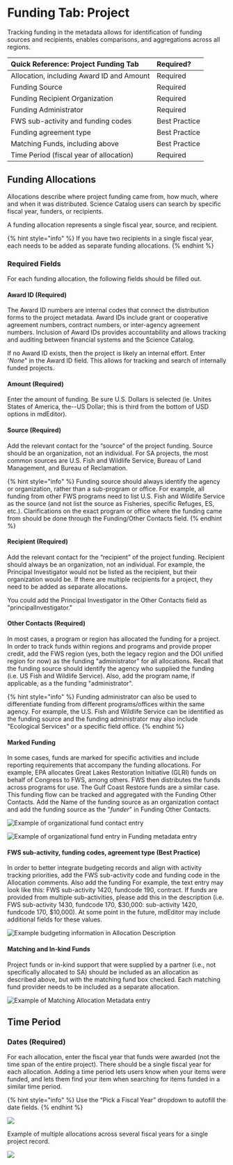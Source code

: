 # Funding Tab: Project

Tracking funding in the metadata allows for identification of funding sources and recipients, enables comparisons, and aggregations across all regions.

| **Quick Reference: Project Funding Tab** | Required? |
| :--- | :--- |
| Allocation, including Award ID and Amount | Required |
| Funding Source | Required |
| Funding Recipient Organization | Required |
| Funding Administrator | Required |
| FWS sub-activity and funding codes | Best Practice |
| Funding agreement type | Best Practice |
| Matching Funds, including above | Best Practice |
| Time Period \(fiscal year of allocation\) | Required |

## Funding Allocations

Allocations describe where project funding came from, how much, where and when it was distributed. Science Catalog users can search by specific fiscal year, funders, or recipients.

A funding allocation represents a single fiscal year, source, and recipient.

{% hint style="info" %}
If you have two recipients in a single fiscal year, each needs to be added as separate funding allocations.
{% endhint %}

### Required Fields

For each funding allocation, the following fields should be filled out.

#### Award ID \(Required\)

The Award ID numbers are internal codes that connect the distribution forms to the project metadata. Award IDs include grant or cooperative agreement numbers, contract numbers, or inter-agency agreement numbers. Inclusion of Award IDs provides accountability and allows tracking and auditing between financial systems and the Science Catalog.

 If no Award ID exists, then the project is likely an internal effort. Enter '_None_" in the Award ID field. This allows for tracking and search of internally funded projects. 

#### Amount \(Required\)

Enter the amount of funding.  Be sure U.S. Dollars is selected \(ie. Unites States of America, the--US Dollar; this is third from the bottom of USD options in mdEditor\). 

#### Source \(Required\)

Add the relevant contact for the “source” of the project funding. Source should be an organization, not an individual. For SA projects, the most common sources are U.S. Fish and Wildlife Service, Bureau of Land Management, and Bureau of Reclamation. 

{% hint style="info" %}
Funding source should always identify the agency or organization, rather than a sub-program or office. For example, all funding from other FWS programs need to list U.S. Fish and Wildlife Service as the source \(and not list the source as Fisheries, specific Refuges, ES, etc.\). Clarifications on the exact program or office where the funding came from should be done through the Funding/Other Contacts field.
{% endhint %}

#### Recipient \(Required\)

Add the relevant contact for the “recipient” of the project funding. Recipient should always be an organization, not an individual. For example, the Principal Investigator would not be listed as the recipient, but their organization would be. If there are multiple recipients for a project, they need to be added as separate allocations.

You could add the Principal Investigator in the Other Contacts field as "principalInvestigator."

#### Other Contacts \(Required\)

In most cases, a program or region has allocated the funding for a project.  In order to track funds within regions and programs and provide proper credit, add the FWS region \(yes, both the legacy region and the DOI unified region for now\) as the funding "administrator" for all allocations. Recall that the funding source should identify the agency who supplied the funding \(i.e. US Fish and Wildlife Service\).  Also, add the program name, if applicable, as a the funding "administrator".  

{% hint style="info" %}
Funding administrator can also be used to differentiate funding from different programs/offices within the same agency. For example, the U.S. Fish and Wildlife Service can be identified as the funding source and the funding administrator may also include "Ecological Services" or a specific field office.
{% endhint %}

#### Marked Funding

In some cases, funds are marked for specific activities and include reporting requirements that accompany the funding allocations.  For example, EPA allocates Great Lakes Restoration Initiative \(GLRI\) funds on behalf of Congress to FWS, among others. FWS then distributes the funds across programs for use. The Gulf Coast Restore funds are a similar case. This funding flow can be tracked and aggregated with the Funding Other Contacts.  Add the Name of the funding source as an organization contact and add the funding source as the "_funder_" in Funding Other Contacts.

![Example of organizational fund contact entry](../.gitbook/assets/image%20%2812%29.png)

![Example of organizational fund entry in Funding metadata entry](../.gitbook/assets/image%20%2810%29.png)

#### FWS sub-activity, funding codes, agreement type \(Best Practice\)

In order to better integrate budgeting records and align with activity tracking priorities, add the FWS sub-activity code and funding code in the Allocation comments. Also add the funding For example, the text entry may look like this:  FWS sub-activity 1420, fundcode 190, contract.  If funds are provided from multiple sub-activities, please add this in the description \(i.e. FWS sub-activity 1430, fundcode 170, $30,000: sub-activity 1420, fundcode 170, $10,000\). At some point in the future, mdEditor may include additional fields for these values.

![Example budgeting information in Allocation Description](../.gitbook/assets/image%20%2819%29%20%281%29.png)

#### Matching and In-kind Funds

Project funds or in-kind support that were supplied by a partner \(i.e., not specifically allocated to SA\) should be included as an allocation as described above, but with the matching fund box checked. Each matching fund provider needs to be included as a separate allocation.

![Example of Matching Allocation Metadata entry](../.gitbook/assets/image%20%2816%29.png)

## Time Period

### Dates \(Required\)

For each allocation, enter the fiscal year that funds were awarded \(not the time span of the entire project\). There should be a single fiscal year for each allocation. Adding a time period lets users know when your items were funded, and lets them find your item when searching for items funded in a similar time period.

{% hint style="info" %}
Use the “Pick a Fiscal Year” dropdown to autofill the date fields.
{% endhint %}

![](../.gitbook/assets/project_funding_timeperiod.PNG)

Example of multiple allocations across several fiscal years for a single project record.

![](../.gitbook/assets/project_funding_list.PNG)

